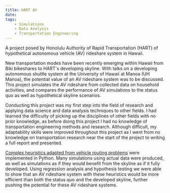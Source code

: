 ```yaml
---
title: HART AV
date:
tags: 
    - Simulations
    - Data Analysis
    - Transportation Engineering
---
```


A project posed by Honolulu Authority of Rapid Transportation (HART) of hypothetical autonomous vehicle (AV) rideshare system in Hawaii.

<!--more-->

New transportation modes have been recently emerging within Hawaii from Biki bikeshares to HART's developing skyline. With talks on a developing autonomous shuttle system at the University of Hawaii at Manoa (UH Manoa), the potential value of an AV rideshare system was to be discussed. This project simulates the AV rideshare from collected data on household activities, and compares the performance of AV simulations to the status quo as well as hypothetical skyline scenarios. 

Conducting this project was my first step into the field of research and applying data science and data analysis techniques to other fields. I had learned the difficulty of picking up the disciplines of other fields with no prior knowledge, as before doing this project I had no knowledge of transportation engineering methods and research. Although difficult, my adaptability skills were improved throughout this project as I went from no knowledge on transportation research near the start of the project to writing a full report and presented.

[Complex heuristics adapted from vehicle routing problems](https://www.jstor.org/stable/170697) were implemented in Python. Many simulations using actual data were produced, as well as simulations as if they would benefit from the skyline as if it fully developed. Using regression analysis and hypothesis testing we were able to show that an AV rideshare system with these heuristics would be more efficient than both the status quo and the developed skyline, further pushing the potential for these AV rideshare systems.